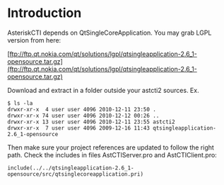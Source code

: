 # Introduction #
AsteriskCTI depends on QtSingleCoreApplication. You may grab LGPL version from here:

[ftp://ftp.qt.nokia.com/qt/solutions/lgpl/qtsingleapplication-2.6_1-opensource.tar.gz](ftp://ftp.qt.nokia.com/qt/solutions/lgpl/qtsingleapplication-2.6_1-opensource.tar.gz)

Download and extract in a folder outside your astcti2 sources. Ex.

```
$ ls -la
drwxr-xr-x  4 user user 4096 2010-12-11 23:50 .
drwxr-xr-x 74 user user 4096 2010-12-12 00:26 ..
drwxr-xr-x 13 user user 4096 2010-12-11 23:55 astcti2
drwxr-xr-x  7 user user 4096 2009-12-16 11:43 qtsingleapplication-2.6_1-opensource
```

Then make sure your project references are updated to follow the right path. Check the includes in files AstCTIServer.pro and AstCTIClient.pro:

```
include(../../qtsingleapplication-2.6_1-opensource/src/qtsinglecoreapplication.pri)
```
